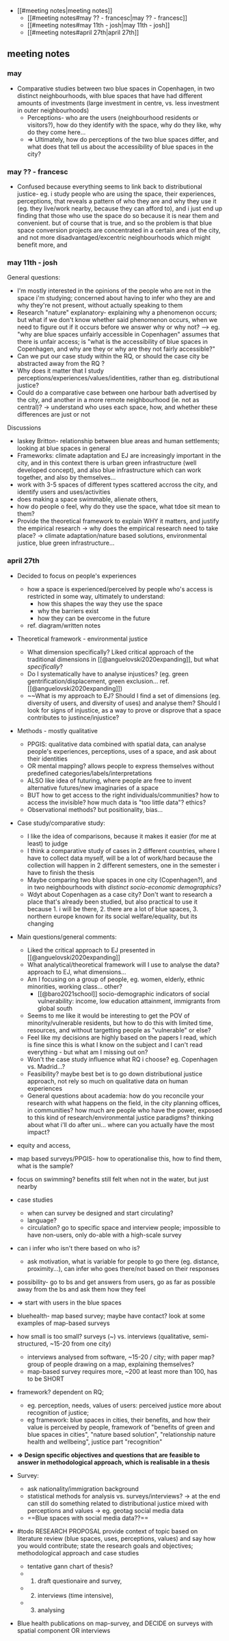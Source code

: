 - [[#meeting notes|meeting notes]]
	- [[#meeting notes#may ?? - francesc|may ?? - francesc]]
	- [[#meeting notes#may 11th - josh|may 11th - josh]]
	- [[#meeting notes#april 27th|april 27th]]

## meeting notes

### may
- Comparative studies between two blue spaces in Copenhagen, in two distinct neighbourhoods, with blue spaces that have had different amounts of investments (large investment in centre, vs. less investment in outer neighbourhoods)
	- Perceptions- who are the users (neighbourhood residents or visitors?), how do they identify with the space, why do they like, why do they come here...
	- => Ultimately, how do perceptions of the two blue spaces differ, and what does that tell us about the accessibility of blue spaces in the city?

### may ?? - francesc
- Confused because everything seems to link back to distributional justice- eg. i study people who are using the space, their experiences, perceptions, that reveals a pattern of who they are and why they use it (eg. they live/work nearby, because they can afford to), and i just end up finding that those who use the space do so because it is near them and convenient. but of course that is true, and so the problem is that blue space conversion projects are concentrated in a certain area of the city, and not more disadvantaged/excentric neighbourhoods which might benefit more, and 

### may 11th - josh

General questions:
- I'm mostly interested in the opinions of the people who are not in the space i'm studying; concerned about having to infer who they are and why they're not present, without actually speaking to them
- Research "nature" explanatory- explaining why a phenomenon occurs; but what if we don't know whether said phenomenon occurs, when we need to figure out if it occurs before we answer why or why not? --> eg. "why are blue spaces unfairly accessible in Copenhagen" assumes that there is unfair access; is "what is the accessibility of blue spaces in Copenhagen, and why are they or why are they not fairly accessible?"
- Can we put our case study within the RQ, or should the case city be abstracted away from the RQ ?
- Why does it matter that I study perceptions/experiences/values/identities, rather than eg. distributional justice?
- Could do a comparative case between one harbour bath advertised by the city, and another in a more remote neighbourhood (ie. not as central)? -> understand who uses each space, how, and whether these differences are just or not

Discussions
- Iaskey Britton- relationship between blue areas and human settlements; looking at blue spaces in general
- Frameworks: climate adaptation and EJ are increasingly important in the city, and in this context there is urban green infrastructure (well developed concept), and also blue infrastructure which can work together, and also by themselves...
- work with 3-5 spaces of different types scattered accross the city, and identify users and uses/activities
- does making a space swimmable, alienate others, 
- how do people o feel, why do they use the space, what tdoe sit mean to them?
- Provide the theoretical framework to explain WHY it matters, and justify the empirical research -> why does the empirical research need to take place? -> climate adaptation/nature based solutions, environmental justice, blue green infrastructure...



### april 27th
- Decided to focus on people's experiences
	- how a space is experienced/perceived by people who's access is restricted in some way, ultimately to understand:
		- how this shapes the way they use the space
		- why the barriers exist
		- how they can be overcome in the future
	- ref. diagram/written notes
- Theoretical framework - environmental justice
	- What dimension specifically? Liked critical approach of the traditional dimensions in [[@anguelovski2020expanding]], but what *specifically*?
	- Do I systematically have to analyse injustices? (eg. green gentrification/displacement, green exclusion... ref. [[@anguelovski2020expanding]])
	- ~~What is my approach to EJ? Should I find a set of dimensions (eg. diversity of users, and diversity of uses) and analyse them? Should I look for signs of injustice, as a way to prove or disprove that a space contributes to justince/injustice?

- Methods - mostly qualitative
	- PPGIS: qualitative data combined with spatial data, can analyse people's experiences, perceptions, uses of a space, and ask about their identities
	- OR mental mapping? allows people to express themselves without predefined categories/labels/interpretations
	- ALSO like idea of futuring, where people are free to invent alternative futures/new imaginaries of a space
	- BUT how to get access to the right individuals/communities? how to access the invisible? how much data is "too little data"? ethics?
	- Observational methods? but positionality, bias...
- Case study/comparative study:
	- I like the idea of comparisons, because it makes it easier (for me at least) to judge
	- I think a comparative study of cases in 2 different countries, where I have to collect data myself, will be a lot of work/hard because the collection will happen in 2 different semesters, one in the semester i have to finish the thesis
	- Maybe comparing two blue spaces in one city (Copenhagen?), and in two neighbourhoods with *distinct socio-economic demographics*?
	- Wdyt about Copenhagen as a case city? Don't want to research a place that's already been studied, but also practical to use it because 1. i will be there, 2. there are a lot of blue spaces, 3. northern europe known for its social welfare/equality, but its changing

- Main questions/general comments:

	- Liked the critical approach to EJ presented in [[@anguelovski2020expanding]]
	- What analytical/theoretical framework will I use to analyse the data? approach to EJ, what dimensions...
	- Am I focusing on a group of people, eg. women, elderly, ethnic minorities, working class... other?
		- [[@baro2021school]] socio-demographic indicators of social vulnerability: income, low education attainment, immigrants from global south
	- Seems to me like it would be interesting to get the POV of minority/vulnerable residents, but how to do this with limited time, resources, and without targetting people as "vulnerable" or else?
	- Feel like my decisions are highly based on the papers I read, which is fine since this is what I know on the subject and I can't read everything - but what am I missing out on?
	- Won't the case study influence what RQ i choose? eg. Copenhagen vs. Madrid...?
	- Feasibility? maybe best bet is to go down distributional justice approach, not rely so much on qualitative data on human experiences
	- General questions about academia: how do you reconcile your research with what happens on the field, in the city planning offices, in communities? how much are people who have the power, exposed to this kind of research/environmental justice paradigms? thinking about what i'll do after uni... where can you actually have the most impact?

- equity and access, 
- map based surveys/PPGIS- how to operationalise this, how to find them, what is the sample? 
- focus on swimming? benefits still felt when not in the water, but just nearby
- case studies
	- when can survey be designed and start circulating?
	- language?
	- circulation? go to specific space and interview people; impossible to have non-users, only do-able with a high-scale survey
- can i infer who isn't there based on who is?
	- ask motivation, what is variable for people to go there (eg. distance, proximity...), can infer who goes there/not based on their responses
- possibility- go to bs and get answers from users, go as far as possible away from the bs and ask them how they feel
- $\Rightarrow$ start with users in the blue spaces
- bluehealth- map based survey; maybe have contact? look at some examples of map-based surveys
- how small is too small? surveys (~) vs. interviews (qualitative, semi-structured, ~15-20 from one city)
	- interviews analysed from software, ~15-20 / city; with paper map? group of people drawing on a map, explaining themselves?
	- map-based survey requires more, ~200 at least more than 100, has to be SHORT
- framework? dependent on RQ; 
	- eg. perception, needs, values of users: perceived justice more about recognition of justice; 
	- eg framework: blue spaces in cities, their benefits, and how their value is perceived by people, framework of "benefits of green and blue spaces in cities", "nature based solution", "relationship nature health and wellbeing", justice part "recognition"
- **$\Rightarrow$ Design specific objectives and questions that are feasible to answer in methodological approach, which is realisable in a thesis**  
- Survey:
	- ask nationality/immigration background
	- statistical methods for analysis vs. surveys/interviews? -> at the end can still do something related to distributional justice mixed with perceptions and values -> eg. geotag social media data
	- ==Blue spaces with social media data??== 

- #todo RESEARCH PROPOSAL provide context of topic based on literature review (blue spaces, uses, perceptions, values) and say how you would contribute; state the research goals and objectives; methodological approach and case studies
	- tentative gann chart of thesis?
	- 1. draft questionaire and survey,
	- 2. interviews (time intensive),
	- 3. analysing
- Blue health publications on map-survey, and DECIDE on surveys with spatial component OR interviews